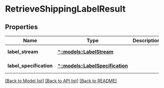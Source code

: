 # RetrieveShippingLabelResult

## Properties
Name | Type | Description | Notes
------------ | ------------- | ------------- | -------------
**label_stream** | [***::models::LabelStream**](LabelStream.md) |  | [default to null]
**label_specification** | [***::models::LabelSpecification**](LabelSpecification.md) |  | [default to null]

[[Back to Model list]](../README.md#documentation-for-models) [[Back to API list]](../README.md#documentation-for-api-endpoints) [[Back to README]](../README.md)


